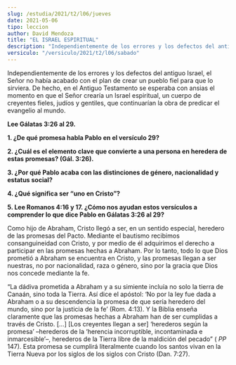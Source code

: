 ```yaml
---
slug: /estudia/2021/t2/l06/jueves
date: 2021-05-06
tipo: leccion
author: David Mendoza
title: "EL ISRAEL ESPIRITUAL"
description: "Independientemente de los errores y los defectos del antiguo Israel, el Señor no había acabado con el plan de crear un pueblo fiel para que lo sirviera. De hecho, en el Antiguo Testamento se esperaba con ansias el momento en que el Señor crearía un Israel espiritual, un cuerpo de creyentes fieles, judíos y gentiles, que continuarían la obra de predicar el evangelio al mundo"
versiculo: "/versiculo/2021/t2/l06/sabado"
---
```


Independientemente de los errores y los defectos del antiguo Israel,
el Señor no había acabado con el plan de crear un pueblo
fiel para que lo sirviera. De hecho, en el Antiguo Testamento se
esperaba con ansias el momento en que el Señor crearía un
Israel espiritual, un cuerpo de creyentes fieles, judíos y
gentiles, que continuarían la obra de predicar el evangelio al
mundo.


**Lee Gálatas 3:26 al 29.**

**1\. ¿De qué promesa habla Pablo en el versículo 29?**

**2\. ¿Cuál es el elemento clave que convierte a una persona
en heredera de estas promesas? (Gál. 3:26).**

**3\. ¿Por qué Pablo acaba con las distinciones de
género, nacionalidad y estatus social?**

**4\. ¿Qué significa ser “uno en Cristo”?**

**5\. Lee Romanos 4:16 y 17. ¿Cómo nos ayudan estos
versículos a comprender lo que dice Pablo en Gálatas 3:26
al 29?**

Como hijo de Abraham, Cristo llegó a ser, en un sentido especial,
heredero de las promesas del Pacto. Mediante el bautismo recibimos
consanguineidad con Cristo, y por medio de él adquirimos el
derecho a participar en las promesas hechas a Abraham. Por lo tanto,
todo lo que Dios prometió a Abraham se encuentra en Cristo, y las
promesas llegan a ser nuestras, no por nacionalidad, raza o
género, sino por la gracia que Dios nos concede mediante la fe.


“La dádiva prometida a Abraham y a su simiente incluía
no solo la tierra de Canaán, sino toda la Tierra. Así dice
el apóstol: ‘No por la ley fue dada a Abraham o a su
descendencia la promesa de que sería heredero del mundo, sino por
la justicia de la fe’ (Rom. 4:13). Y la Biblia enseña
claramente que las promesas hechas a Abraham han de ser cumplidas a
través de Cristo. […] [Los creyentes llegan a ser]
‘herederos según la promesa’ –herederos de la
‘herencia incorruptible, incontaminada e
inmarcesible’–, herederos de la Tierra libre de la
maldición del pecado” ( _PP_ 147). Esta promesa se
cumplirá literalmente cuando los santos vivan en la Tierra Nueva
por los siglos de los siglos con Cristo (Dan. 7:27).
